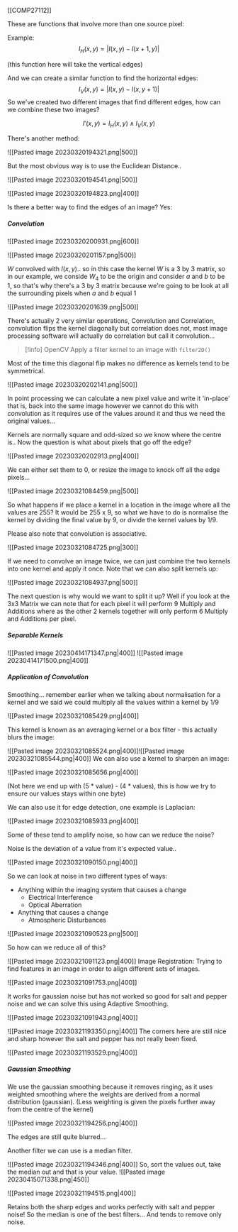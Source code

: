 [[COMP27112]]

These are functions that involve more than one source pixel:

Example:
$$I_H(x, y) = |I(x, y) - I(x + 1, y)|$$

(this function here will take the vertical edges)

And we can create a similar function to find the horizontal edges: $$I_V(x, y) = |I(x, y) - I(x, y+1)|$$
So we've created two different images that find different edges, how can we combine these two images?

$$I'(x, y) = I_H(x, y) \wedge I_V(x, y)$$

There's another method:

![[Pasted image 20230320194321.png|500]]

But the most obvious way is to use the Euclidean Distance..

![[Pasted image 20230320194541.png|500]]

![[Pasted image 20230320194823.png|400]]

Is there a better way to find the edges of an image? Yes:

##### Convolution

![[Pasted image 20230320200931.png|600]]

![[Pasted image 20230320201157.png|500]]

$W$ convolved with $I(x, y)$.. so in this case the kernel $W$ is a 3 by 3 matrix, so in our example, we conside $W_4$ to be the origin and consider $a$ and $b$ to be 1, so that's why there's a 3 by 3 matrix because we're going to be look at all the surrounding pixels when $a$ and $b$ equal 1

![[Pasted image 20230320201639.png|500]]

There's actually 2 very similar operations, Convolution and Correlation, convolution flips the kernel diagonally but correlation does not, most image processing software will actually do correlation but call it convolution...

>[!info] OpenCV
>Apply a filter kernel to an image with `filter2D()`

Most of the time this diagonal flip makes no difference as kernels tend to be symmetrical.

![[Pasted image 20230320202141.png|500]]

In point processing we can calculate a new pixel value and write it 'in-place' that is, back into the same image however we cannot do this with convolution as it requires use of the values around it and thus we need the original values...

Kernels are normally square and odd-sized so we know where the centre is.. Now the question is what about pixels that go off the edge?

![[Pasted image 20230320202913.png|400]]

We can either set them to 0, or resize the image to knock off all the edge pixels...

![[Pasted image 20230321084459.png|500]]

So what happens if we place a kernel in a location in the image where all the values are 255? It would be 255 x 9, so what we have to do is normalise the kernel by dividing the final value by 9, or divide the kernel values by 1/9.

Please also note that convolution is associative.

![[Pasted image 20230321084725.png|300]]

If we need to convolve an image twice, we can just combine the two kernels into one kernel and apply it once. Note that we can also split kernels up:

![[Pasted image 20230321084937.png|500]]

The next question is why would we want to split it up? Well if you look at the 3x3 Matrix we can note that for each pixel it will perform 9 Multiply and Additions where as the other 2 kernels together will only perform 6 Multiply and Additions per pixel.

##### Separable Kernels
![[Pasted image 20230414171347.png|400]]
![[Pasted image 20230414171500.png|400]]


##### Application of Convolution

Smoothing... remember earlier when we talking about normalisation for a kernel and we said we could multiply all the values within a kernel by 1/9

![[Pasted image 20230321085429.png|400]]

This kernel is known as an averaging kernel or a box filter - this actually blurs the image:

![[Pasted image 20230321085524.png|400]]![[Pasted image 20230321085544.png|400]]
We can also use a kernel to sharpen an image:

![[Pasted image 20230321085656.png|400]]

(Not here we end up with (5 * value) - (4 * values), this is how we try to ensure our values stays within one byte)

We can also use it for edge detection, one example is Laplacian:

![[Pasted image 20230321085933.png|400]]

Some of these tend to amplify noise, so how can we reduce the noise?

Noise is the deviation of a value from it's expected value..

![[Pasted image 20230321090150.png|400]]

So we can look at noise in two different types of ways:
- Anything within the imaging system that causes a change
	- Electrical Interference
	- Optical Aberration
- Anything that causes a change
	- Atmospheric Disturbances

![[Pasted image 20230321090523.png|500]]

So how can we reduce all of this?

![[Pasted image 20230321091123.png|400]]
Image Registration: Trying to find features in an image in order to align different sets of images.


![[Pasted image 20230321091753.png|400]]

It works for gaussian noise but has not worked so good for salt and pepper noise and we can solve this using Adaptive Smoothing.

![[Pasted image 20230321091943.png|400]]

![[Pasted image 20230321193350.png|400]]
The corners here are still nice and sharp however the salt and pepper has not really been fixed.

![[Pasted image 20230321193529.png|400]]

##### Gaussian Smoothing
We use the gaussian smoothing because it removes ringing, as it uses weighted smoothing where the weights are derived from a normal distribution (gaussian).
(Less weighting is given the pixels further away from the centre of the kernel)

![[Pasted image 20230321194256.png|400]]

The edges are still quite blurred...

Another filter we can use is a median filter.

![[Pasted image 20230321194346.png|400]]
So, sort the values out, take the median out and that is your value.
![[Pasted image 20230415071338.png|450]]

![[Pasted image 20230321194515.png|400]]

Retains both the sharp edges and works perfectly with salt and pepper noise!
So the median is one of the best filters... And tends to remove only noise.

